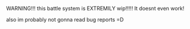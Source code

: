WARNING!!!
this battle system is EXTREMILY wip!!!!!
It doesnt even work!

also im probably not gonna read bug reports =D

